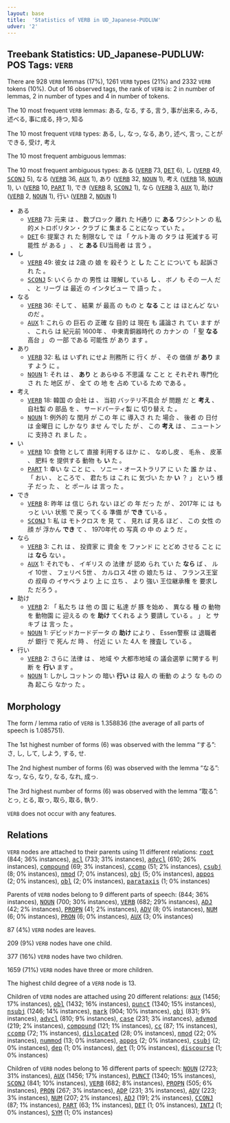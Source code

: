 ```yaml
---
layout: base
title:  'Statistics of VERB in UD_Japanese-PUDLUW'
udver: '2'
---
```


## Treebank Statistics: UD_Japanese-PUDLUW: POS Tags: `VERB`

There are 928 `VERB` lemmas (17%), 1261 `VERB` types (21%) and 2332 `VERB` tokens (10%).
Out of 16 observed tags, the rank of `VERB` is: 2 in number of lemmas, 2 in number of types and 4 in number of tokens.

The 10 most frequent `VERB` lemmas: ある, なる, する, 言う, 事が出来る, みる, 述べる, 事に成る, 持つ, 知る

The 10 most frequent `VERB` types:  ある, し, なっ, なる, あり, 述べ, 言っ, ことができる, 受け, 考え

The 10 most frequent ambiguous lemmas: 

The 10 most frequent ambiguous types:  ある (<tt><a href="ja_pudluw-pos-VERB.html">VERB</a></tt> 73, <tt><a href="ja_pudluw-pos-DET.html">DET</a></tt> 6), し (<tt><a href="ja_pudluw-pos-VERB.html">VERB</a></tt> 49, <tt><a href="ja_pudluw-pos-SCONJ.html">SCONJ</a></tt> 5), なる (<tt><a href="ja_pudluw-pos-VERB.html">VERB</a></tt> 36, <tt><a href="ja_pudluw-pos-AUX.html">AUX</a></tt> 1), あり (<tt><a href="ja_pudluw-pos-VERB.html">VERB</a></tt> 32, <tt><a href="ja_pudluw-pos-NOUN.html">NOUN</a></tt> 1), 考え (<tt><a href="ja_pudluw-pos-VERB.html">VERB</a></tt> 18, <tt><a href="ja_pudluw-pos-NOUN.html">NOUN</a></tt> 1), い (<tt><a href="ja_pudluw-pos-VERB.html">VERB</a></tt> 10, <tt><a href="ja_pudluw-pos-PART.html">PART</a></tt> 1), でき (<tt><a href="ja_pudluw-pos-VERB.html">VERB</a></tt> 8, <tt><a href="ja_pudluw-pos-SCONJ.html">SCONJ</a></tt> 1), なら (<tt><a href="ja_pudluw-pos-VERB.html">VERB</a></tt> 3, <tt><a href="ja_pudluw-pos-AUX.html">AUX</a></tt> 1), 助け (<tt><a href="ja_pudluw-pos-VERB.html">VERB</a></tt> 2, <tt><a href="ja_pudluw-pos-NOUN.html">NOUN</a></tt> 1), 行い (<tt><a href="ja_pudluw-pos-VERB.html">VERB</a></tt> 2, <tt><a href="ja_pudluw-pos-NOUN.html">NOUN</a></tt> 1)


* ある
  * <tt><a href="ja_pudluw-pos-VERB.html">VERB</a></tt> 73: 元来 は 、 数ブロック 離れ た H通り に <b>ある</b> ワシントン の 私的メトロポリタン・クラブ に 集まる ことになっ てい た 。
  * <tt><a href="ja_pudluw-pos-DET.html">DET</a></tt> 6: 提案さ れ た 制限なし で は 「 ケルト海 の タラ は 死滅する 可能性 が ある 」 、 と <b>ある</b> EU当局者 は 言う 。
* し
  * <tt><a href="ja_pudluw-pos-VERB.html">VERB</a></tt> 49: 彼女 は 2歳 の 娘 を 殺そう と <b>し</b> た こと について も 起訴さ れ た 。
  * <tt><a href="ja_pudluw-pos-SCONJ.html">SCONJ</a></tt> 5: いくら か の 男性 は 理解し ている <b>し</b> 、 ボノ も その 一人 だ 、 と リーヴ は 最近 の インタビュー で 語っ た 。
* なる
  * <tt><a href="ja_pudluw-pos-VERB.html">VERB</a></tt> 36: そして 、 結果 が 最高 の もの と <b>なる</b> こと は ほとんど ない のだ 。
  * <tt><a href="ja_pudluw-pos-AUX.html">AUX</a></tt> 1: これら の 巨石 の 正確 な 目的 は 現在 も 議論さ れ てい ます が 、 これら は 紀元前 1600年 、 中東青銅器時代 の カナン の 「 聖 <b>なる</b> 高台 」 の 一部 である 可能性 が あり ます 。
* あり
  * <tt><a href="ja_pudluw-pos-VERB.html">VERB</a></tt> 32: 私 は いずれ にせよ 刑務所 に 行く が 、 その 価値 が <b>あり</b> ます よう に 。
  * <tt><a href="ja_pudluw-pos-NOUN.html">NOUN</a></tt> 1: それ は 、 <b>あり</b> と あらゆる 不思議 な こと と それぞれ 専門化さ れ た 地区 が 、 全て の 地 を 占め ている ため である 。
* 考え
  * <tt><a href="ja_pudluw-pos-VERB.html">VERB</a></tt> 18: 韓国 の 会社 は 、 当初 バッテリ不具合 が 問題 だ と <b>考え</b> 、 自社製 の 部品 を 、 サードパーティ製 に 切り替え た 。
  * <tt><a href="ja_pudluw-pos-NOUN.html">NOUN</a></tt> 1: 例外的 な 閏月 が この 年 に 導入さ れ た 場合 、 後者 の 日付 は 金曜日 に しか なり ませ ん でし た が 、 この <b>考え</b> は 、 ニュートン に 支持さ れ まし た 。
* い
  * <tt><a href="ja_pudluw-pos-VERB.html">VERB</a></tt> 10: 食物 として 直接 利用する ほか に 、 なめし皮 、 毛糸 、 皮革 、 肥料 を 提供する 動物 も <b>い</b> た 。
  * <tt><a href="ja_pudluw-pos-PART.html">PART</a></tt> 1: 幸い な こと に 、 ソニー・オーストラリア に い た 誰 か は 、 「 おい 、 ところで 、 君たち は これ に 気づい た か <b>い</b> ？ 」 という 様子 だっ た 、 と ポール は 言っ た 。
* でき
  * <tt><a href="ja_pudluw-pos-VERB.html">VERB</a></tt> 8: 昨年 は 信じ られ ない ほど の 年 だっ た が 、 2017年 に は もっと いい 状態 で 戻っ てくる 準備 が <b>でき</b> ている 。
  * <tt><a href="ja_pudluw-pos-SCONJ.html">SCONJ</a></tt> 1: 私 は モトクロス を 見 て 、 見れ ば 見る ほど 、 この 女性 の 顔 が 浮かん <b>でき</b> て 、 1970年代 の 写真 の 中 の よう だ 。
* なら
  * <tt><a href="ja_pudluw-pos-VERB.html">VERB</a></tt> 3: これ は 、 投資家 に 資金 を ファンド に とどめ させる こと に は <b>なら</b> ない 。
  * <tt><a href="ja_pudluw-pos-AUX.html">AUX</a></tt> 1: それでも 、 イギリス の 法律 が 認め られ てい た <b>なら</b> ば 、 ルイ 10世 、 フェリペ 5世 、 カルロス 4世 の 娘たち は 、 フランス王室 の 叔母 の イサベラ より 上 に 立ち 、 より 強い 王位継承権 を 要求し た だろう 。
* 助け
  * <tt><a href="ja_pudluw-pos-VERB.html">VERB</a></tt> 2: 「 私たち は 他 の 国 に 私達 が 豚 を始め 、 異なる 種 の 動物 を 動物園 に 迎える の を <b>助け</b> てくれる よう 要請し ている 。 」 と サキブ は 言っ た 。
  * <tt><a href="ja_pudluw-pos-NOUN.html">NOUN</a></tt> 1: デビッドカードデータ の <b>助け</b> により 、 Essen警察 は 退職者 が 銀行 で 死ん だ 時 、 付近 に い た 4人 を 捜査し ている 。
* 行い
  * <tt><a href="ja_pudluw-pos-VERB.html">VERB</a></tt> 2: さらに 法律 は 、 地域 や 大都市地域 の 議会選挙 に関する 判断 を <b>行い</b> ます 。
  * <tt><a href="ja_pudluw-pos-NOUN.html">NOUN</a></tt> 1: しかし コットン の 暗い <b>行い</b> は 殺人 の 衝動 の よう な もの の 為 起こら なかっ た 。

## Morphology

The form / lemma ratio of `VERB` is 1.358836 (the average of all parts of speech is 1.085751).

The 1st highest number of forms (6) was observed with the lemma “する”: さ, し, して, しよう, する, せ.

The 2nd highest number of forms (6) was observed with the lemma “なる”: なっ, なら, なり, なる, なれ, 成っ.

The 3rd highest number of forms (6) was observed with the lemma “取る”: とっ, とる, 取っ, 取ら, 取る, 執り.

`VERB` does not occur with any features.


## Relations

`VERB` nodes are attached to their parents using 11 different relations: <tt><a href="ja_pudluw-dep-root.html">root</a></tt> (844; 36% instances), <tt><a href="ja_pudluw-dep-acl.html">acl</a></tt> (733; 31% instances), <tt><a href="ja_pudluw-dep-advcl.html">advcl</a></tt> (610; 26% instances), <tt><a href="ja_pudluw-dep-compound.html">compound</a></tt> (69; 3% instances), <tt><a href="ja_pudluw-dep-ccomp.html">ccomp</a></tt> (51; 2% instances), <tt><a href="ja_pudluw-dep-csubj.html">csubj</a></tt> (8; 0% instances), <tt><a href="ja_pudluw-dep-nmod.html">nmod</a></tt> (7; 0% instances), <tt><a href="ja_pudluw-dep-obj.html">obj</a></tt> (5; 0% instances), <tt><a href="ja_pudluw-dep-appos.html">appos</a></tt> (2; 0% instances), <tt><a href="ja_pudluw-dep-obl.html">obl</a></tt> (2; 0% instances), <tt><a href="ja_pudluw-dep-parataxis.html">parataxis</a></tt> (1; 0% instances)

Parents of `VERB` nodes belong to 9 different parts of speech:  (844; 36% instances), <tt><a href="ja_pudluw-pos-NOUN.html">NOUN</a></tt> (700; 30% instances), <tt><a href="ja_pudluw-pos-VERB.html">VERB</a></tt> (682; 29% instances), <tt><a href="ja_pudluw-pos-ADJ.html">ADJ</a></tt> (42; 2% instances), <tt><a href="ja_pudluw-pos-PROPN.html">PROPN</a></tt> (41; 2% instances), <tt><a href="ja_pudluw-pos-ADV.html">ADV</a></tt> (8; 0% instances), <tt><a href="ja_pudluw-pos-NUM.html">NUM</a></tt> (6; 0% instances), <tt><a href="ja_pudluw-pos-PRON.html">PRON</a></tt> (6; 0% instances), <tt><a href="ja_pudluw-pos-AUX.html">AUX</a></tt> (3; 0% instances)

87 (4%) `VERB` nodes are leaves.

209 (9%) `VERB` nodes have one child.

377 (16%) `VERB` nodes have two children.

1659 (71%) `VERB` nodes have three or more children.

The highest child degree of a `VERB` node is 13.

Children of `VERB` nodes are attached using 20 different relations: <tt><a href="ja_pudluw-dep-aux.html">aux</a></tt> (1456; 17% instances), <tt><a href="ja_pudluw-dep-obl.html">obl</a></tt> (1432; 16% instances), <tt><a href="ja_pudluw-dep-punct.html">punct</a></tt> (1340; 15% instances), <tt><a href="ja_pudluw-dep-nsubj.html">nsubj</a></tt> (1246; 14% instances), <tt><a href="ja_pudluw-dep-mark.html">mark</a></tt> (904; 10% instances), <tt><a href="ja_pudluw-dep-obj.html">obj</a></tt> (831; 9% instances), <tt><a href="ja_pudluw-dep-advcl.html">advcl</a></tt> (810; 9% instances), <tt><a href="ja_pudluw-dep-case.html">case</a></tt> (231; 3% instances), <tt><a href="ja_pudluw-dep-advmod.html">advmod</a></tt> (219; 2% instances), <tt><a href="ja_pudluw-dep-compound.html">compound</a></tt> (121; 1% instances), <tt><a href="ja_pudluw-dep-cc.html">cc</a></tt> (87; 1% instances), <tt><a href="ja_pudluw-dep-ccomp.html">ccomp</a></tt> (72; 1% instances), <tt><a href="ja_pudluw-dep-dislocated.html">dislocated</a></tt> (28; 0% instances), <tt><a href="ja_pudluw-dep-nmod.html">nmod</a></tt> (22; 0% instances), <tt><a href="ja_pudluw-dep-nummod.html">nummod</a></tt> (13; 0% instances), <tt><a href="ja_pudluw-dep-appos.html">appos</a></tt> (2; 0% instances), <tt><a href="ja_pudluw-dep-csubj.html">csubj</a></tt> (2; 0% instances), <tt><a href="ja_pudluw-dep-dep.html">dep</a></tt> (1; 0% instances), <tt><a href="ja_pudluw-dep-det.html">det</a></tt> (1; 0% instances), <tt><a href="ja_pudluw-dep-discourse.html">discourse</a></tt> (1; 0% instances)

Children of `VERB` nodes belong to 16 different parts of speech: <tt><a href="ja_pudluw-pos-NOUN.html">NOUN</a></tt> (2723; 31% instances), <tt><a href="ja_pudluw-pos-AUX.html">AUX</a></tt> (1456; 17% instances), <tt><a href="ja_pudluw-pos-PUNCT.html">PUNCT</a></tt> (1340; 15% instances), <tt><a href="ja_pudluw-pos-SCONJ.html">SCONJ</a></tt> (841; 10% instances), <tt><a href="ja_pudluw-pos-VERB.html">VERB</a></tt> (682; 8% instances), <tt><a href="ja_pudluw-pos-PROPN.html">PROPN</a></tt> (505; 6% instances), <tt><a href="ja_pudluw-pos-PRON.html">PRON</a></tt> (267; 3% instances), <tt><a href="ja_pudluw-pos-ADP.html">ADP</a></tt> (231; 3% instances), <tt><a href="ja_pudluw-pos-ADV.html">ADV</a></tt> (223; 3% instances), <tt><a href="ja_pudluw-pos-NUM.html">NUM</a></tt> (207; 2% instances), <tt><a href="ja_pudluw-pos-ADJ.html">ADJ</a></tt> (191; 2% instances), <tt><a href="ja_pudluw-pos-CCONJ.html">CCONJ</a></tt> (87; 1% instances), <tt><a href="ja_pudluw-pos-PART.html">PART</a></tt> (63; 1% instances), <tt><a href="ja_pudluw-pos-DET.html">DET</a></tt> (1; 0% instances), <tt><a href="ja_pudluw-pos-INTJ.html">INTJ</a></tt> (1; 0% instances), <tt><a href="ja_pudluw-pos-SYM.html">SYM</a></tt> (1; 0% instances)


